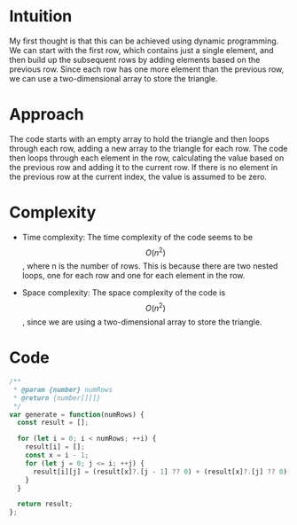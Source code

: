 # Intuition
My first thought is that this can be achieved using dynamic programming. We can start with the first row, which contains just a single element, and then build up the subsequent rows by adding elements based on the previous row. Since each row has one more element than the previous row, we can use a two-dimensional array to store the triangle.

# Approach
The code starts with an empty array to hold the triangle and then loops through each row, adding a new array to the triangle for each row. The code then loops through each element in the row, calculating the value based on the previous row and adding it to the current row. If there is no element in the previous row at the current index, the value is assumed to be zero.

# Complexity
- Time complexity: The time complexity of the code seems to be $$O(n^2)$$, where n is the number of rows. This is because there are two nested loops, one for each row and one for each element in the row.

- Space complexity: The space complexity of the code is $$O(n^2)$$, since we are using a two-dimensional array to store the triangle.

# Code
```js
/**
 * @param {number} numRows
 * @return {number[][]}
 */
var generate = function(numRows) {
  const result = [];

  for (let i = 0; i < numRows; ++i) {
    result[i] = [];
    const x = i - 1;
    for (let j = 0; j <= i; ++j) {
      result[i][j] = (result[x]?.[j - 1] ?? 0) + (result[x]?.[j] ?? 0) || 1;
    }
  }

  return result;
};
```